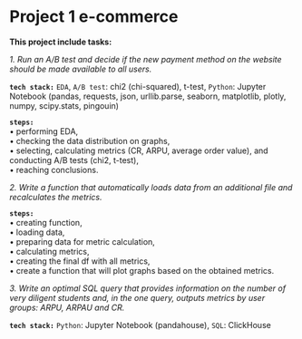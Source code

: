 # Project 1 e-commerce
__This project include tasks:__

*1. Run an A/B test and decide if the new payment method on the website should be made available to all users.*

__`tech stack:`__ `EDA`, `A/B test`: chi2 (chi-squared), t-test, `Python`: Jupyter Notebook (pandas, requests, json, urllib.parse, seaborn, matplotlib, plotly, numpy, scipy.stats, pingouin)

__`steps:`__ <br>
• performing EDA, <br>
• checking the data distribution on graphs, <br>
• selecting, calculating metrics (CR, ARPU, average order value), and conducting A/B tests (chi2, t-test), <br>
• reaching conclusions.

*2. Write a function that automatically loads data from an additional file and recalculates the metrics.*

__`steps:`__ <br>
• creating function, <br>
• loading data, <br>
• preparing data for metric calculation, <br>
• calculating metrics, <br>
• creating the final df with all metrics, <br>
• create a function that will plot graphs based on the obtained metrics.

*3. Write an optimal SQL query that provides information on the number of very diligent students and, in the one query, outputs metrics by user groups: ARPU, ARPAU and CR.*

__`tech stack:`__ `Python`: Jupyter Notebook (pandahouse), `SQL`: ClickHouse
